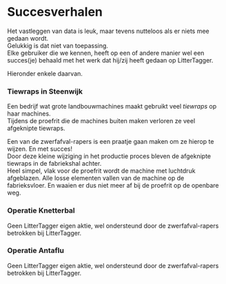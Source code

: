 # Succesverhalen

Het vastleggen van data is leuk, maar tevens nutteloos als er niets mee gedaan wordt.<br>
Gelukkig is dat niet van toepassing.<br>
Elke gebruiker die we kennen, heeft op een of andere manier wel een succes(je) behaald met het werk dat hij/zij heeft gedaan op LitterTagger.<br>

Hieronder enkele daarvan. <TODO>

### Tiewraps in Steenwijk
Een bedrijf wat grote landbouwmachines maakt gebruikt veel *tiewraps* op haar machines.<br>
Tijdens de proefrit die de machines buiten maken verloren ze veel afgeknipte tiewraps.<br>

Een van de zwerfafval-rapers is een praatje gaan maken om ze hierop te wijzen. En met succes!<br>
Door deze kleine wijziging in het productie proces bleven de afgeknipte tiewraps in de fabriekshal achter.<br>
Heel simpel, vlak voor de proefrit wordt de machine met luchtdruk afgeblazen. Alle losse elementen vallen van de machine op de fabrieksvloer. En waaien er dus niet meer af bij de proefrit op de openbare weg.<br>

### Operatie Knetterbal
Geen LitterTagger eigen aktie, wel ondersteund door de zwerfafval-rapers betrokken bij LitterTagger.

### Operatie Antaflu
Geen LitterTagger eigen aktie, wel ondersteund door de zwerfafval-rapers betrokken bij LitterTagger.
